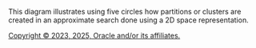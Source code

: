This diagram illustrates using five circles how partitions or clusters are created in an approximate search done using a 2D
            space representation.

[Copyright © 2023, 2025, Oracle and/or its affiliates.](../../../dcommon/html/cpyr.htm)

